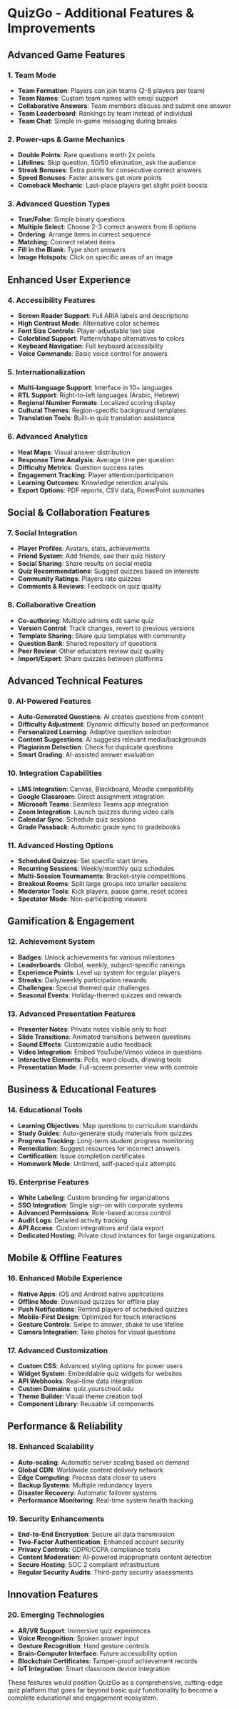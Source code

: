 # QuizGo - Additional Features & Improvements

## Advanced Game Features

### 1. Team Mode
- **Team Formation**: Players can join teams (2-8 players per team)
- **Team Names**: Custom team names with emoji support
- **Collaborative Answers**: Team members discuss and submit one answer
- **Team Leaderboard**: Rankings by team instead of individual
- **Team Chat**: Simple in-game messaging during breaks

### 2. Power-ups & Game Mechanics
- **Double Points**: Rare questions worth 2x points
- **Lifelines**: Skip question, 50/50 elimination, ask the audience
- **Streak Bonuses**: Extra points for consecutive correct answers
- **Speed Bonuses**: Faster answers get more points
- **Comeback Mechanic**: Last-place players get slight point boosts

### 3. Advanced Question Types
- **True/False**: Simple binary questions
- **Multiple Select**: Choose 2-3 correct answers from 6 options
- **Ordering**: Arrange items in correct sequence
- **Matching**: Connect related items
- **Fill in the Blank**: Type short answers
- **Image Hotspots**: Click on specific areas of an image

## Enhanced User Experience

### 4. Accessibility Features
- **Screen Reader Support**: Full ARIA labels and descriptions
- **High Contrast Mode**: Alternative color schemes
- **Font Size Controls**: Player-adjustable text size
- **Colorblind Support**: Pattern/shape alternatives to colors
- **Keyboard Navigation**: Full keyboard accessibility
- **Voice Commands**: Basic voice control for answers

### 5. Internationalization
- **Multi-language Support**: Interface in 10+ languages
- **RTL Support**: Right-to-left languages (Arabic, Hebrew)
- **Regional Number Formats**: Localized scoring display
- **Cultural Themes**: Region-specific background templates
- **Translation Tools**: Built-in quiz translation assistance

### 6. Advanced Analytics
- **Heat Maps**: Visual answer distribution
- **Response Time Analysis**: Average time per question
- **Difficulty Metrics**: Question success rates
- **Engagement Tracking**: Player attention/participation
- **Learning Outcomes**: Knowledge retention analysis
- **Export Options**: PDF reports, CSV data, PowerPoint summaries

## Social & Collaboration Features

### 7. Social Integration
- **Player Profiles**: Avatars, stats, achievements
- **Friend System**: Add friends, see their quiz history
- **Social Sharing**: Share results on social media
- **Quiz Recommendations**: Suggest quizzes based on interests
- **Community Ratings**: Players rate quizzes
- **Comments & Reviews**: Feedback on quiz quality

### 8. Collaborative Creation
- **Co-authoring**: Multiple admins edit same quiz
- **Version Control**: Track changes, revert to previous versions
- **Template Sharing**: Share quiz templates with community
- **Question Bank**: Shared repository of questions
- **Peer Review**: Other educators review quiz quality
- **Import/Export**: Share quizzes between platforms

## Advanced Technical Features

### 9. AI-Powered Features
- **Auto-Generated Questions**: AI creates questions from content
- **Difficulty Adjustment**: Dynamic difficulty based on performance
- **Personalized Learning**: Adaptive question selection
- **Content Suggestions**: AI suggests relevant media/backgrounds
- **Plagiarism Detection**: Check for duplicate questions
- **Smart Grading**: AI-assisted answer evaluation

### 10. Integration Capabilities
- **LMS Integration**: Canvas, Blackboard, Moodle compatibility
- **Google Classroom**: Direct assignment integration
- **Microsoft Teams**: Seamless Teams app integration
- **Zoom Integration**: Launch quizzes during video calls
- **Calendar Sync**: Schedule quiz sessions
- **Grade Passback**: Automatic grade sync to gradebooks

### 11. Advanced Hosting Options
- **Scheduled Quizzes**: Set specific start times
- **Recurring Sessions**: Weekly/monthly quiz schedules
- **Multi-Session Tournaments**: Bracket-style competitions
- **Breakout Rooms**: Split large groups into smaller sessions
- **Moderator Tools**: Kick players, pause game, reset scores
- **Spectator Mode**: Non-participating viewers

## Gamification & Engagement

### 12. Achievement System
- **Badges**: Unlock achievements for various milestones
- **Leaderboards**: Global, weekly, subject-specific rankings
- **Experience Points**: Level up system for regular players
- **Streaks**: Daily/weekly participation rewards
- **Challenges**: Special themed quiz challenges
- **Seasonal Events**: Holiday-themed quizzes and rewards

### 13. Advanced Presentation Features
- **Presenter Notes**: Private notes visible only to host
- **Slide Transitions**: Animated transitions between questions
- **Sound Effects**: Customizable audio feedback
- **Video Integration**: Embed YouTube/Vimeo videos in questions
- **Interactive Elements**: Polls, word clouds, drawing tools
- **Presentation Mode**: Full-screen presenter view with controls

## Business & Educational Features

### 14. Educational Tools
- **Learning Objectives**: Map questions to curriculum standards
- **Study Guides**: Auto-generate study materials from quizzes
- **Progress Tracking**: Long-term student progress monitoring
- **Remediation**: Suggest resources for incorrect answers
- **Certification**: Issue completion certificates
- **Homework Mode**: Untimed, self-paced quiz attempts

### 15. Enterprise Features
- **White Labeling**: Custom branding for organizations
- **SSO Integration**: Single sign-on with corporate systems
- **Advanced Permissions**: Role-based access control
- **Audit Logs**: Detailed activity tracking
- **API Access**: Custom integrations and data export
- **Dedicated Hosting**: Private cloud instances for large organizations

## Mobile & Offline Features

### 16. Enhanced Mobile Experience
- **Native Apps**: iOS and Android native applications
- **Offline Mode**: Download quizzes for offline play
- **Push Notifications**: Remind players of scheduled quizzes
- **Mobile-First Design**: Optimized for touch interactions
- **Gesture Controls**: Swipe to answer, shake to use lifeline
- **Camera Integration**: Take photos for visual questions

### 17. Advanced Customization
- **Custom CSS**: Advanced styling options for power users
- **Widget System**: Embeddable quiz widgets for websites
- **API Webhooks**: Real-time data integration
- **Custom Domains**: quiz.yourschool.edu
- **Theme Builder**: Visual theme creation tool
- **Component Library**: Reusable UI components

## Performance & Reliability

### 18. Enhanced Scalability
- **Auto-scaling**: Automatic server scaling based on demand
- **Global CDN**: Worldwide content delivery network
- **Edge Computing**: Process data closer to users
- **Backup Systems**: Multiple redundancy layers
- **Disaster Recovery**: Automatic failover systems
- **Performance Monitoring**: Real-time system health tracking

### 19. Security Enhancements
- **End-to-End Encryption**: Secure all data transmission
- **Two-Factor Authentication**: Enhanced account security
- **Privacy Controls**: GDPR/CCPA compliance tools
- **Content Moderation**: AI-powered inappropriate content detection
- **Secure Hosting**: SOC 2 compliant infrastructure
- **Regular Security Audits**: Third-party security assessments

## Innovation Features

### 20. Emerging Technologies
- **AR/VR Support**: Immersive quiz experiences
- **Voice Recognition**: Spoken answer input
- **Gesture Recognition**: Hand gesture controls
- **Brain-Computer Interface**: Future accessibility option
- **Blockchain Certificates**: Tamper-proof achievement records
- **IoT Integration**: Smart classroom device integration

These features would position QuizGo as a comprehensive, cutting-edge quiz platform that goes far beyond basic quiz functionality to become a complete educational and engagement ecosystem.
